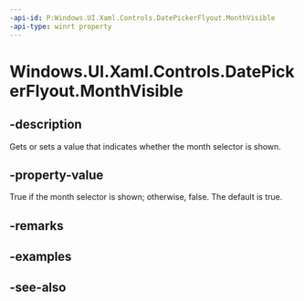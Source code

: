 ```yaml
---
-api-id: P:Windows.UI.Xaml.Controls.DatePickerFlyout.MonthVisible
-api-type: winrt property
---
```


<!-- Property syntax
public bool MonthVisible { get;  set; }
-->

# Windows.UI.Xaml.Controls.DatePickerFlyout.MonthVisible

## -description
Gets or sets a value that indicates whether the month selector is shown.



## -property-value
True if the month selector is shown; otherwise, false. The default is true.

## -remarks

## -examples

## -see-also
